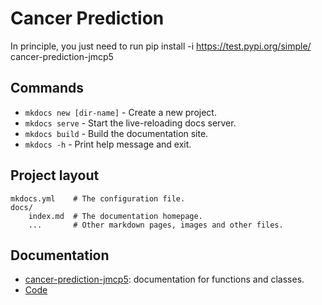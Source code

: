 # Cancer Prediction

In principle, you just need to run pip install -i https://test.pypi.org/simple/ cancer-prediction-jmcp5

## Commands

* `mkdocs new [dir-name]` - Create a new project.
* `mkdocs serve` - Start the live-reloading docs server.
* `mkdocs build` - Build the documentation site.
* `mkdocs -h` - Print help message and exit.

## Project layout

    mkdocs.yml    # The configuration file.
    docs/
        index.md  # The documentation homepage.
        ...       # Other markdown pages, images and other files.


## Documentation
- [cancer-prediction-jmcp5](cancer-prediction-jmcp5/config.md): documentation for functions and classes.
- [Code](https://github.com/JPinnell/cancer-prediction-jmcp5)